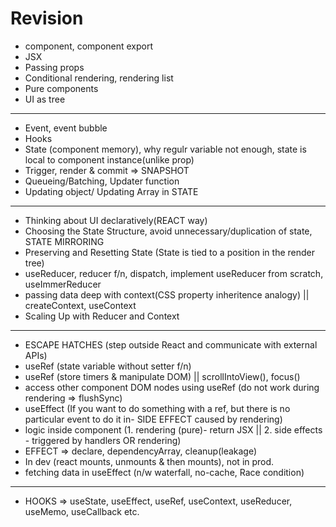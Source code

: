 # Revision

- component, component export
- JSX
- Passing props
- Conditional rendering, rendering list
- Pure components
- UI as tree

-----

- Event, event bubble
- Hooks
- State (component memory), why regulr variable not enough, state is local to component instance(unlike prop)
- Trigger, render & commit => SNAPSHOT
- Queueing/Batching, Updater function
- Updating object/ Updating Array in STATE

-----

- Thinking about UI declaratively(REACT way)
- Choosing the State Structure, avoid unnecessary/duplication of state, STATE MIRRORING
- Preserving and Resetting State (State is tied to a position in the render tree)
- useReducer, reducer f/n, dispatch, implement useReducer from scratch, useImmerReducer
- passing data deep with context(CSS property inheritence analogy) || createContext, useContext
- Scaling Up with Reducer and Context

-----

- ESCAPE HATCHES (step outside React and communicate with external APIs)
- useRef (state variable without setter f/n)
- useRef (store timers & manipulate DOM) || scrollIntoView(), focus()
- access other component DOM nodes using useRef (do not work during rendering => flushSync)
- useEffect (If you want to do something with a ref, but there is no particular event to do it in- SIDE EFFECT caused by rendering)
- logic inside component (1. rendering (pure)- return JSX || 2. side effects - triggered by handlers OR rendering)
- EFFECT => declare, dependencyArray, cleanup(leakage)
- In dev (react mounts, unmounts & then mounts), not in prod.
- fetching data in useEffect (n/w waterfall, no-cache, Race condition)






-----

- HOOKS => useState, useEffect, useRef, useContext, useReducer, useMemo, useCallback etc.













